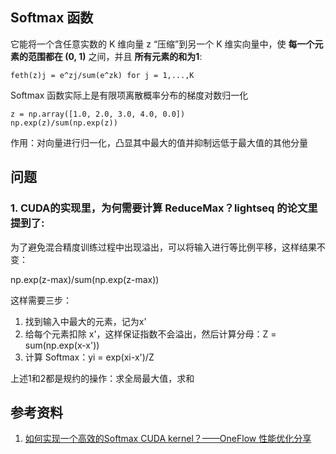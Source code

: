 ## Softmax 函数
它能将一个含任意实数的 K 维向量 z “压缩”到另一个 K 维实向量中，使 **每一个元素的范围都在 (0, 1)** 之间，并且 **所有元素的和为1**:

```
feth(z)j = e^zj/sum(e^zk) for j = 1,...,K
```
Softmax 函数实际上是有限项离散概率分布的梯度对数归一化

```
z = np.array([1.0, 2.0, 3.0, 4.0, 0.0])
np.exp(z)/sum(np.exp(z))
```
作用：对向量进行归一化，凸显其中最大的值并抑制远低于最大值的其他分量

## 问题
### 1. CUDA的实现里，为何需要计算 ReduceMax？lightseq 的论文里提到了:
为了避免混合精度训练过程中出现溢出，可以将输入进行等比例平移，这样结果不变：

np.exp(z-max)/sum(np.exp(z-max))

这样需要三步：

1. 找到输入中最大的元素，记为x'
2. 给每个元素扣除 x'，这样保证指数不会溢出，然后计算分母：Z = sum(np.exp(x-x'))
3. 计算 Softmax：yi = exp(xi-x')/Z

上述1和2都是规约的操作：求全局最大值，求和


## 参考资料
1. [如何实现一个高效的Softmax CUDA kernel？——OneFlow 性能优化分享](https://zhuanlan.zhihu.com/p/341059988)
